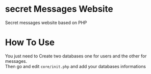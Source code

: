 # secret Messages Website
Secret messages website based on PHP



# How To Use
You just need to Create two databases one for users and the other for messages.<br />
Then go and edit <code>core/init.php</code> and add your databases informations 
